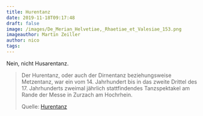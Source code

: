 ```yaml
---
title: Hurentanz
date: 2019-11-18T09:17:48
draft: false
image: /images/De_Merian_Helvetiae,_Rhaetiae_et_Valesiae_153.png
imageauthor: Martin Zeiller
author: nico
tags: 
---
```


Nein, nicht Husarentanz.

> Der Hurentanz, oder auch der Dirnentanz beziehungsweise Metzentanz, war ein
> vom 14. Jahrhundert bis in das zweite Drittel des 17. Jahrhunderts zweimal
> jährlich stattfindendes Tanzspektakel am Rande der Messe in Zurzach am
> Hochrhein.
>
> Quelle: [Hurentanz](https://de.wikipedia.org/wiki/Hurentanz)
